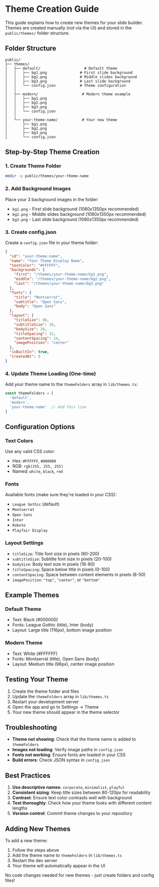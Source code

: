 # Theme Creation Guide

This guide explains how to create new themes for your slide builder. Themes are created manually (not via the UI) and stored in the `public/themes/` folder structure.

## Folder Structure

```
public/
├── themes/
│   ├── default/                    # Default theme
│   │   ├── bg1.png               # First slide background
│   │   ├── bg2.png               # Middle slides background  
│   │   ├── bg3.png               # Last slide background
│   │   └── config.json           # Theme configuration
│   │
│   ├── modern/                    # Modern theme example
│   │   ├── bg1.png
│   │   ├── bg2.png
│   │   ├── bg3.png
│   │   └── config.json
│   │
│   └── your-theme-name/           # Your new theme
│       ├── bg1.png
│       ├── bg2.png
│       ├── bg3.png
│       └── config.json
```

## Step-by-Step Theme Creation

### 1. Create Theme Folder
```bash
mkdir -p public/themes/your-theme-name
```

### 2. Add Background Images
Place your 3 background images in the folder:
- `bg1.png` - First slide background (1080x1350px recommended)
- `bg2.png` - Middle slides background (1080x1350px recommended)
- `bg3.png` - Last slide background (1080x1350px recommended)

### 3. Create config.json
Create a `config.json` file in your theme folder:

```json
{
  "id": "your-theme-name",
  "name": "Your Theme Display Name",
  "textColor": "#FFFFFF",
  "backgrounds": {
    "first": "/themes/your-theme-name/bg1.png",
    "middle": "/themes/your-theme-name/bg2.png",
    "last": "/themes/your-theme-name/bg3.png"
  },
  "fonts": {
    "title": "Montserrat",
    "subtitle": "Open Sans",
    "body": "Open Sans"
  },
  "layout": {
    "titleSize": 96,
    "subtitleSize": 36,
    "bodySize": 28,
    "titleSpacing": 32,
    "contentSpacing": 24,
    "imagePosition": "center"
  },
  "isBuiltIn": true,
  "createdAt": 0
}
```

### 4. Update Theme Loading (One-time)
Add your theme name to the `themeFolders` array in `lib/themes.ts`:

```typescript
const themeFolders = [
  'default',
  'modern',
  'your-theme-name'  // Add this line
]
```

## Configuration Options

### Text Colors
Use any valid CSS color:
- Hex: `#FFFFFF`, `#000000`
- RGB: `rgb(255, 255, 255)`
- Named: `white`, `black`, `red`

### Fonts
Available fonts (make sure they're loaded in your CSS):
- `League Gothic` (default)
- `Montserrat`
- `Open Sans`
- `Inter`
- `Roboto`
- `Playfair Display`

### Layout Settings
- `titleSize`: Title font size in pixels (60-200)
- `subtitleSize`: Subtitle font size in pixels (20-100)
- `bodySize`: Body text size in pixels (16-80)
- `titleSpacing`: Space below title in pixels (0-100)
- `contentSpacing`: Space between content elements in pixels (8-50)
- `imagePosition`: `"top"`, `"center"`, or `"bottom"`

## Example Themes

### Default Theme
- Text: Black (#000000)
- Fonts: League Gothic (title), Inter (body)
- Layout: Large title (116px), bottom image position

### Modern Theme
- Text: White (#FFFFFF)
- Fonts: Montserrat (title), Open Sans (body)
- Layout: Medium title (96px), center image position

## Testing Your Theme

1. Create the theme folder and files
2. Update the `themeFolders` array in `lib/themes.ts`
3. Restart your development server
4. Open the app and go to Settings → Theme
5. Your new theme should appear in the theme selector

## Troubleshooting

- **Theme not showing**: Check that the theme name is added to `themeFolders`
- **Images not loading**: Verify image paths in `config.json`
- **Fonts not working**: Ensure fonts are loaded in your CSS
- **Build errors**: Check JSON syntax in `config.json`

## Best Practices

1. **Use descriptive names**: `corporate`, `minimalist`, `playful`
2. **Consistent sizing**: Keep title sizes between 80-120px for readability
3. **Contrast**: Ensure text color contrasts well with background
4. **Test thoroughly**: Check how your theme looks with different content lengths
5. **Version control**: Commit theme changes to your repository

## Adding New Themes

To add a new theme:
1. Follow the steps above
2. Add the theme name to `themeFolders` in `lib/themes.ts`
3. Restart the dev server
4. Your theme will automatically appear in the UI

No code changes needed for new themes - just create folders and config files!
